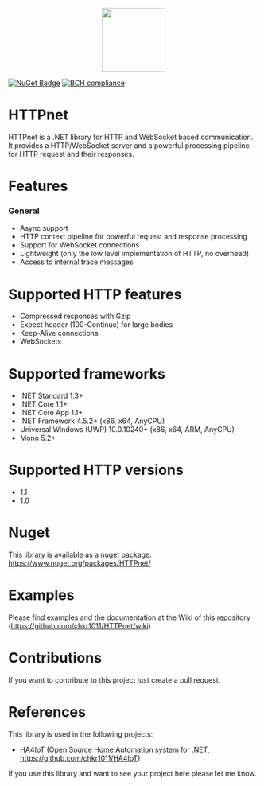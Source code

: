 <p align="center">
<img src="https://github.com/chkr1011/HTTPnet/blob/master/Images/Logo_128x128.png?raw=true" width="128">
</p>

[![NuGet Badge](https://buildstats.info/nuget/HTTPnet)](https://www.nuget.org/packages/HTTPnet)
[![BCH compliance](https://bettercodehub.com/edge/badge/chkr1011/HTTPnet?branch=master)](https://bettercodehub.com/)

# HTTPnet
HTTPnet is a .NET library for HTTP and WebSocket based communication. It provides a HTTP/WebSocket server and a powerful processing pipeline for HTTP request and their responses.

# Features

### General
* Async support
* HTTP context pipeline for powerful request and response processing
* Support for WebSocket connections
* Lightweight (only the low level implementation of HTTP, no overhead)
* Access to internal trace messages

# Supported HTTP features
* Compressed responses with Gzip
* Expect header (100-Continue) for large bodies
* Keep-Alive connections
* WebSockets

# Supported frameworks
* .NET Standard 1.3+
* .NET Core 1.1+
* .NET Core App 1.1+
* .NET Framework 4.5.2+ (x86, x64, AnyCPU)
* Universal Windows (UWP) 10.0.10240+ (x86, x64, ARM, AnyCPU)
* Mono 5.2+

# Supported HTTP versions
* 1.1
* 1.0

# Nuget
This library is available as a nuget package: https://www.nuget.org/packages/HTTPnet/

# Examples
Please find examples and the documentation at the Wiki of this repository (https://github.com/chkr1011/HTTPnet/wiki).

# Contributions
If you want to contribute to this project just create a pull request.

# References
This library is used in the following projects:

* HA4IoT (Open Source Home Automation system for .NET, https://github.com/chkr1011/HA4IoT)

If you use this library and want to see your project here please let me know.